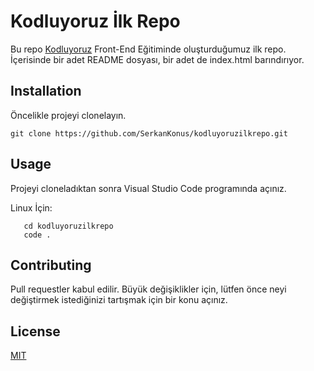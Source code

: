 # Kodluyoruz İlk Repo
Bu repo [Kodluyoruz](www.patika.dev) Front-End Eğitiminde oluşturduğumuz ilk repo. İçerisinde bir adet README dosyası, bir adet de index.html barındırıyor.

## Installation
Öncelikle projeyi clonelayın.

`git clone https://github.com/SerkanKonus/kodluyoruzilkrepo.git`


## Usage
Projeyi cloneladıktan sonra Visual Studio Code programında açınız.

Linux İçin:

```
   cd kodluyoruzilkrepo
   code .
```

## Contributing

Pull requestler kabul edilir. Büyük değişiklikler için, lütfen önce neyi değiştirmek istediğinizi tartışmak için bir konu açınız.

## License

[MIT](LICENSE)